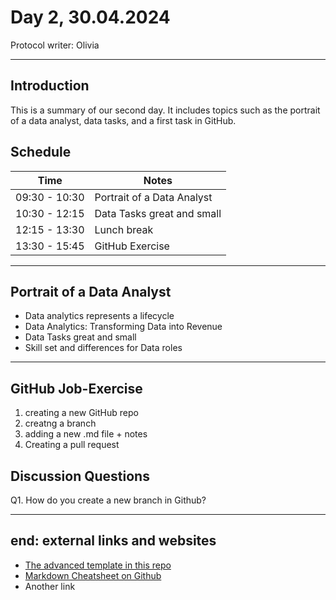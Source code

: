 # Day 2, 30.04.2024
Protocol writer: Olivia

---
## __Introduction__
This is a summary of our second day. It includes topics such as the portrait of a data analyst, data tasks, and a first task in GitHub.

## __Schedule__ 
|Time|Notes|
|---|---|
|09:30 - 10:30|Portrait of a Data Analyst|
|10:30 - 12:15|Data Tasks great and small|
|12:15 - 13:30|Lunch break| 
|13:30 - 15:45|GitHub Exercise|   


---

## __Portrait of a Data Analyst__ 
* Data analytics represents a lifecycle
* Data Analytics: Transforming Data into Revenue
* Data Tasks great and small
* Skill set and differences for Data roles


---

## __GitHub Job-Exercise__ 
1. creating a new GitHub repo 
2. creatng a branch 
3. adding a new .md file + notes 
4. Creating a pull request 

## __Discussion Questions__

Q1. How do you create a new branch in Github?  

---

## __end: external links and websites__ 
* [The advanced template in this repo](https://github.com/neuefische/da-daily-protocol/blob/main/advanced_version.md) 
* [Markdown Cheatsheet on Github](https://github.com/adam-p/markdown-here/wiki/Markdown-Cheatsheet) 
* Another link

